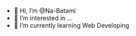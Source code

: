 - 👋 Hi, I’m @Na-Batami
- 👀 I’m interested in ...
- 🌱 I’m currently learning Web Developing

<!---
Na-Batami/Na-Batami is a ✨ special ✨ repository because its `README.md` (this file) appears on your GitHub profile.
You can click the Preview link to take a look at your changes.
--->
